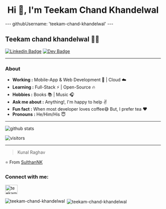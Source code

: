 
<!--
**teekam-chand-khandelwal/teekam-chand-khandelwal** is a ✨ _special_ ✨ repository because its `README.md` (this file) appears on your GitHub profile.

Here are some ideas to get you started:

- 🔭 I’m currently working on ...
- 🌱 I’m currently learning ...
- 👯 I’m looking to collaborate on ...
- 🤔 I’m looking for help with ...
- 💬 Ask me about ...
- 📫 How to reach me: ...
- 😄 Pronouns: ...
- ⚡ Fun fact: ...
-->

<h1 align="center">Hi 👋, I'm Teekam Chand Khandelwal</h1>
---
githubUsername: 'teekam-chand-khandelwal'
---


## Teekam chand khandelwal 👨‍💻 
[![Linkedin Badge](https://img.shields.io/badge/-Sulthan_Mohaideen-blue?style=flat-square&logo=Linkedin&logoColor=white&link=https://www.linkedin.com/in/sulthannk/)](https://www.linkedin.com/in/sulthannk/) 
[![Dev Badge](https://img.shields.io/badge/-SulthanNK-black?style=flat-square&logo=dev.to&logoColor=white&link=https://dev.to/sulthannk)](https://dev.to/sulthannk) 

---------------------------------------------------------------------------------------------------------------------------------------------------------------------------------
### About
-  **Working :** Mobile-App & Web Development :iphone: | Cloud :cloud: 
-  **Learning :** Full-Stack :zap: | Open-Source :fire:	
-  **Hobbies :** Books :books: | Music :headphones:
-  **Ask me about :** Anything!, I'm happy to help :v:
-  **Fun fact :** When most developer loves coffee:sweat_smile: But, I prefer tea :heart: 
-  **Pronouns :** He/Him/His :innocent:

---------------------------------------------------------------------------------------------------------------------------------------------------------------------------------

![github stats](https://github-readme-stats.vercel.app/api?username=SulthanNK&show_icons=true)

![visitors](https://visitor-badge.glitch.me/badge?page_id=SulthanNK.SulthanNK) 

---------------------------------------------------------------------------------------------------------------------------------------------------------------------------------
> Kunal Raghav

⭐️ From [SulthanNK](http://www.github.com/SulthanNK)


<h3 align="left">Connect with me:</h3>
<p align="left">
<a href="https://linkedin.com/in/TEEKAM CHAND KHANDELWAL" target="blank"><img align="center" src="https://raw.githubusercontent.com/rahuldkjain/github-profile-readme-generator/neutral-icons/src/images/icons/Social/linked-in-alt.svg" alt="teekam chand khandelwal" height="30" width="40" /></a>
</p>

<p><img align="left" src="https://github-readme-stats.vercel.app/api/top-langs?username=teekam-chand-khandelwal&show_icons=true&locale=en&layout=compact" alt="teekam-chand-khandelwal" /></p>

<p>&nbsp;<img align="center" src="https://github-readme-stats.vercel.app/api?username=teekam-chand-khandelwal&show_icons=true&locale=en" alt="teekam-chand-khandelwal" /></p>

